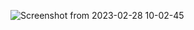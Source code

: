 
![Screenshot from 2023-02-28 10-02-45](https://user-images.githubusercontent.com/73182604/221754721-f39e729e-4d6b-4863-88ca-6d4595f000bc.png)
